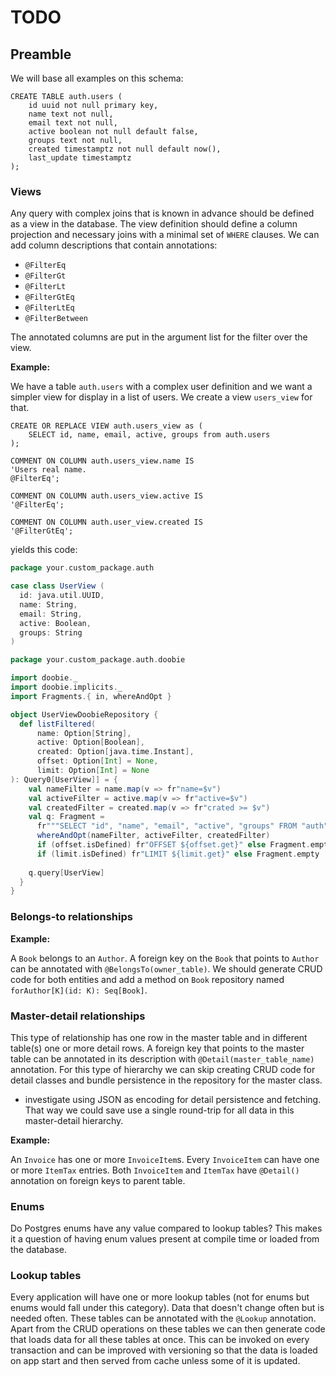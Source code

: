 # TODO

## Preamble

We will base all examples on this schema: 

```postgresql
CREATE TABLE auth.users (
    id uuid not null primary key,
    name text not null,
    email text not null,
    active boolean not null default false,
    groups text not null,
    created timestamptz not null default now(),
    last_update timestamptz
);
```

### Views

Any query with complex joins that is known in advance should be defined as a view in the database. The view definition 
should define a column projection and necessary joins with a minimal set of `WHERE` clauses. We can add column 
descriptions that contain annotations:

- `@FilterEq`
- `@FilterGt`
- `@FilterLt`
- `@FilterGtEq`
- `@FilterLtEq`
- `@FilterBetween`

The annotated columns are put in the argument list for the filter over the view.

**Example:**

We have a table `auth.users` with a complex user definition and we want a simpler view for 
display in a list of users. We create a view `users_view` for that. 

```postgresql
CREATE OR REPLACE VIEW auth.users_view as (
    SELECT id, name, email, active, groups from auth.users
);

COMMENT ON COLUMN auth.users_view.name IS
'Users real name. 
@FilterEq';

COMMENT ON COLUMN auth.users_view.active IS 
'@FilterEq';

COMMENT ON COLUMN auth.user_view.created IS
'@FilterGtEq';
```

yields this code:

```scala
package your.custom_package.auth

case class UserView (
  id: java.util.UUID,
  name: String,
  email: String,
  active: Boolean,
  groups: String
)
```
```scala
package your.custom_package.auth.doobie

import doobie._
import doobie.implicits._
import Fragments.{ in, whereAndOpt }

object UserViewDoobieRepository {
  def listFiltered(
      name: Option[String], 
      active: Option[Boolean], 
      created: Option[java.time.Instant],
      offset: Option[Int] = None,
      limit: Option[Int] = None
): Query0[UserView]] = {
    val nameFilter = name.map(v => fr"name=$v") 
    val activeFilter = active.map(v => fr"active=$v") 
    val createdFilter = created.map(v => fr"crated >= $v")
    val q: Fragment = 
      fr"""SELECT "id", "name", "email", "active", "groups" FROM "auth"."user_view" """ ++
      whereAndOpt(nameFilter, activeFilter, createdFilter)                              ++
      if (offset.isDefined) fr"OFFSET ${offset.get}" else Fragment.empty                ++
      if (limit.isDefined) fr"LIMIT ${limit.get}" else Fragment.empty
  
    q.query[UserView]
  }
}
```


### Belongs-to relationships

**Example:**

A `Book` belongs to an `Author`. A foreign key on the `Book` that points to `Author` can be annotated with 
`@BelongsTo(owner_table)`. We should generate CRUD code for both entities and add a method on `Book` repository
named `forAuthor[K](id: K): Seq[Book]`.

### Master-detail relationships

This type of relationship has one row in the master table and in different table(s) one or more detail rows. A foreign 
key that points to the master table can be annotated in its description with `@Detail(master_table_name)` annotation.
For this type of hierarchy we can skip creating CRUD code for detail classes and bundle persistence
in the repository for the master class.

- investigate using JSON as encoding for detail persistence and fetching. That way we could save use a single round-trip
  for all data in this master-detail hierarchy.

**Example:**

An `Invoice` has one or more `InvoiceItem`s. Every `InvoiceItem` can have one or more `ItemTax` entries. 
Both `InvoiceItem` and `ItemTax` have `@Detail()` annotation on foreign keys to parent table. 

### Enums

Do Postgres enums have any value compared to lookup tables? This makes it a question of having enum values present at
compile time or loaded from the database.

### Lookup tables

Every application will have one or more lookup tables (not for enums but enums would fall under this category). Data 
that doesn't change often but is needed often. These tables can be annotated with the `@Lookup` annotation. Apart from 
the CRUD operations on these tables we can then generate code that loads data for all these tables at once. This can be
invoked on every transaction and can be improved with versioning so that the data is loaded on app start and then served
from cache unless some of it is updated.

